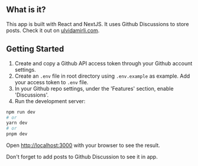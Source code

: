 ## What is it?

This app is built with React and NextJS. It uses Github Discussions to store posts.
Check it out on [ulvidamirli.com](http://ulvidamirli.com).

## Getting Started

1. Create and copy a Github API access token through your Github account settings.
2. Create an `.env` file in root directory using `.env.example` as example. Add your access token to `.env` file.
3. In your Github repo settings, under the 'Features' section, enable 'Discussions'.
4. Run the development server:
```bash
npm run dev
# or
yarn dev
# or
pnpm dev
```

Open [http://localhost:3000](http://localhost:3000) with your browser to see the result.

Don't forget to add posts to Github Discussion to see it in app.
